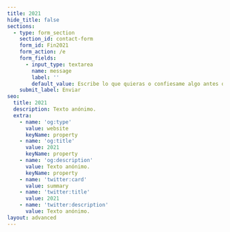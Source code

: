 ```yaml
---
title: 2021
hide_title: false
sections:
  - type: form_section
    section_id: contact-form
    form_id: Fin2021
    form_action: /e
    form_fields:
      - input_type: textarea
        name: message
        label: ''
        default_value: Escribe lo que quieras o confiesame algo antes que termine el año, pon tu nombre si no quieres permanecer anónimo :)
    submit_label: Enviar
seo:
  title: 2021
  description: Texto anónimo.
  extra:
    - name: 'og:type'
      value: website
      keyName: property
    - name: 'og:title'
      value: 2021
      keyName: property
    - name: 'og:description'
      value: Texto anónimo.
      keyName: property
    - name: 'twitter:card'
      value: summary
    - name: 'twitter:title'
      value: 2021
    - name: 'twitter:description'
      value: Texto anónimo.
layout: advanced
---
```

